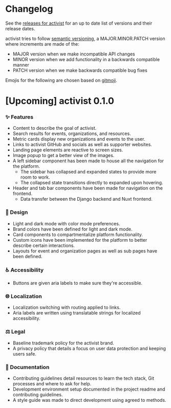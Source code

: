 # Changelog

See the [releases for activist](https://github.com/activist-org/activist/releases) for an up to date list of versions and their release dates.

activist tries to follow [semantic versioning](https://semver.org/), a MAJOR.MINOR.PATCH version where increments are made of the:

- MAJOR version when we make incompatible API changes
- MINOR version when we add functionality in a backwards compatible manner
- PATCH version when we make backwards compatible bug fixes

Emojis for the following are chosen based on [gitmoji](https://gitmoji.dev/).

<!--
### ✨ New Features
### 🎨 Design Changes
### 🐞 Bug Fixes
### ♻️ Code Refactoring
-->

# [Upcoming] activist 0.1.0

### ✨ Features

- Content to describe the goal of activist.
- Search results for events, organizations, and resources.
- Metric cards display new organizations and events to the user.
- Links to activist GitHub and socials as well as supporter websites.
- Landing page elements are reactive to screen sizes.
- Image popup to get a better view of the images.
- A left sidebar component has been made to house all the navigation for the platform.
  - The sidebar has collapsed and expanded states to provide more room to work.
  - The collapsed state transitions directly to expanded upon hovering.
  <!-- - A right sidebar component has been made to house select menu options given the page the user is on. -->
- Header and tab bar components have been made for navigation on the frontend.
  <!-- - Sidebar filters for search results allow people to easily find events and organizations. -->
  - Data transfer between the Django backend and Nuxt frontend.

### 🎨 Design

- Light and dark mode with color mode preferences.
- Brand colors have been defined for light and dark mode.
- Card components to compartmentalize platform functionality.
- Custom icons have been implemented for the platform to better describe certain interactions.
- Layouts for event and organization pages as well as sub pages have been defined.

### ♿️ Accessibility

- Buttons are given aria labels to make sure they're accessible.

### 🌐 Localization

- Localization switching with routing applied to links.
- Aria labels are written using translatable strings for localized accessibility.

### ⚖️ Legal

- Baseline trademark policy for the activist brand.
- A privacy policy that details a focus on user data protection and keeping users safe.

### 📝 Documentation

- Contributing guidelines detail resources to learn the tech stack, Git processes and where to ask for help.
- Development environment setup documented in the project readme and contributing guidelines.
- A style guide was made to direct development using agreed to methods.
